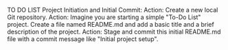 TO DO LIST
Project Initiation and Initial Commit:
Action: Create a new local Git repository.
Action: Imagine you are starting a simple "To-Do List" project. Create a file named README.md and add a basic title and a brief description of the project.
Action: Stage and commit this initial README.md file with a commit message like "Initial project setup".
